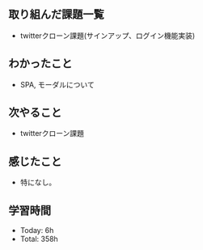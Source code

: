 ## 取り組んだ課題一覧
- twitterクローン課題(サインアップ、ログイン機能実装)
## わかったこと
- SPA,  モーダルについて
## 次やること
- twitterクローン課題
## 感じたこと
- 特になし。
## 学習時間
- Today: 6h
- Total: 358h